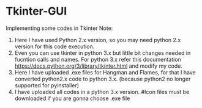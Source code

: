 # Tkinter-GUI
Implementing some codes in Tkinter
Note: 
1) Here I have used Python 2.x version, so you may need python 2.x version for this code execution.
2) Even you can use tkinter in python 3.x but little bit changes needed in fucntion calls and names.
For python 3.x refer this documentation https://docs.python.org/3/library/tkinter.html and modify my code.
3) Here I have uploaded .exe files for Hangman and Flames, for that I have converted python2.x code to python 3.x.
   (because python2 no longer supported for pyinstaller)
4) I have uploaded all codes in a python 3.x version.
#Icon files must be downloaded if you are gonna choose .exe file
                 
